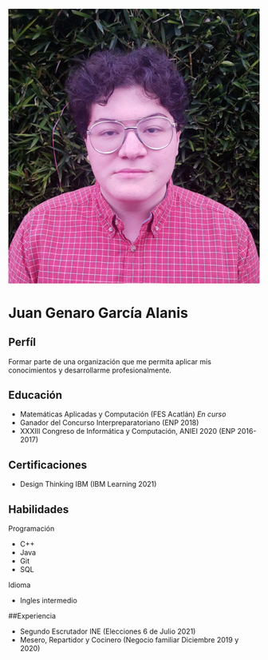 <div align = "left">

![foto](img/Genaro.jpg) 

</div>

# Juan Genaro García Alanis

## Perfíl
Formar parte de una organización que me permita aplicar mis conocimientos y desarrollarme profesionalmente.
## Educación 
- Matemáticas Aplicadas y Computación (FES Acatlán) *En curso*
- Ganador del Concurso Interpreparatoriano (ENP 2018)
- XXXIII Congreso de Informática y Computación, ANIEI 2020 (ENP 2016-2017)
## Certificaciones
- Design Thinking IBM (IBM Learning 2021)
## Habilidades
Programación
- C++
- Java
- Git
- SQL

Idioma

- Ingles intermedio

##Experiencia 
- Segundo Escrutador INE (Elecciones 6 de Julio 2021)
- Mesero, Repartidor y Cocinero (Negocio familiar Diciembre 2019 y 2020)
